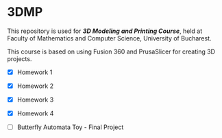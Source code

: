 # 3DMP

This repository is used for **_3D Modeling and Printing Course_**, held at Faculty of Mathematics and Computer Science, University of Bucharest.

This course is based on using Fusion 360 and PrusaSlicer for creating 3D projects.

- [x] Homework 1
- [x] Homework 2
- [x] Homework 3
- [x] Homework 4


- [ ] Butterfly Automata Toy - Final Project
